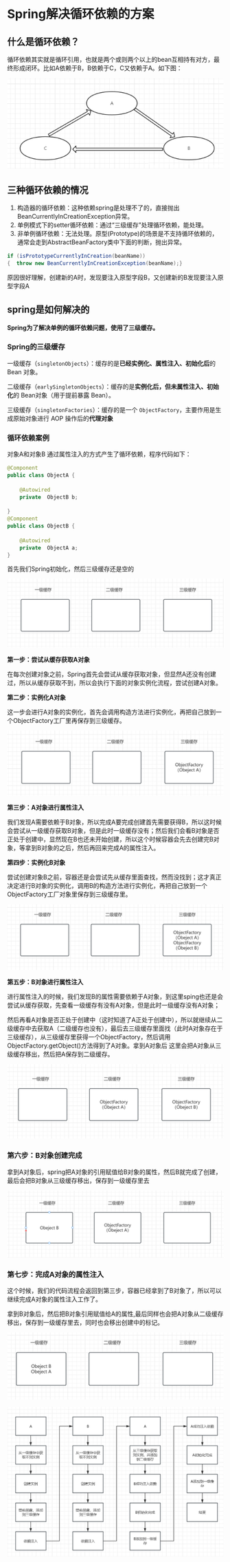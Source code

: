 # Spring解决循环依赖的方案

## 什么是循环依赖？

循环依赖其实就是循环引用，也就是两个或则两个以上的bean互相持有对方，最终形成闭环。比如A依赖于B，B依赖于C，C又依赖于A。如下图：



![20200514091417809](https://raw.githubusercontent.com/DecZeroTwo/blogimage/main/images/202311272032324.png)



## 三种循环依赖的情况

1. 构造器的循环依赖：这种依赖spring是处理不了的，直接抛出BeanCurrentlylnCreationException异常。
2. 单例模式下的setter循环依赖：通过“三级缓存”处理循环依赖，能处理。
3. 非单例循环依赖：无法处理。原型(Prototype)的场景是不支持循环依赖的，通常会走到AbstractBeanFactory类中下面的判断，抛出异常。

```java
if (isPrototypeCurrentlyInCreation(beanName)) 
{  throw new BeanCurrentlyInCreationException(beanName);}
```

原因很好理解，创建新的A时，发现要注入原型字段B，又创建新的B发现要注入原型字段A

## spring是如何解决的

**Spring为了解决单例的循环依赖问题，使用了三级缓存。**

### **Spring的三级缓存**

一级缓存（`singletonObjects`）：缓存的是**已经实例化、属性注入、初始化后**的 Bean 对象。

二级缓存（`earlySingletonObjects`）：缓存的是**实例化后，但未属性注入、初始化**的 Bean对象（用于提前暴露 Bean）。

三级缓存（`singletonFactories`）：缓存的是一个 `ObjectFactory`，主要作用是生成原始对象进行 AOP 操作后的**代理对象**



### 循环依赖案例

对象A和对象B 通过属性注入的方式产生了循环依赖，程序代码如下：

```java
@Component
public class ObjectA {

    @Autowired
    private  ObjectB b;

}
@Component
public class ObjectB {

    @Autowired
    private  ObjectA a;
}
```



首先我们Spring初始化，然后三级缓存还是空的



![image-20231127204857867](https://raw.githubusercontent.com/DecZeroTwo/blogimage/main/images/202311272048916.png)



**第一步：尝试从缓存获取A对象**

在每次创建对象之前，Spring首先会尝试从缓存获取对象，但显然A还没有创建过，所以从缓存获取不到，所以会执行下面的对象实例化流程，尝试创建A对象。



**第二步：实例化A对象**

这一步会进行A对象的实例化，首先会调用构造方法进行实例化，再把自己放到一个ObjectFactory工厂里再保存到三级缓存。



![image-20231127204949905](https://raw.githubusercontent.com/DecZeroTwo/blogimage/main/images/202311272049023.png)



**第三步：A对象进行属性注入**

我们发现A需要依赖于B对象，所以完成A要完成创建首先需要获得B，所以这时候会尝试从一级缓存获取B对象，但是此时一级缓存没有；然后我们会看B对象是否正处于创建中，显然现在B也还未开始创建，所以这个时候容器会先去创建完B对象，等拿到B对象的之后，然后再回来完成A的属性注入。



**第四步：实例化B对象**

尝试创建对象B之前，容器还是会尝试先从缓存里面查找，然而没找到；这才真正决定进行B对象的实例化，调用B的构造方法进行实例化，再把自己放到一个ObjectFactory工厂对象里保存到三级缓存里。



![image-20231127205134213](https://raw.githubusercontent.com/DecZeroTwo/blogimage/main/images/202311272051347.png)



**第五步：B对象进行属性注入**

进行属性注入的时候，我们发现B的属性需要依赖于A对象，到这里sping也还是会尝试从缓存获取，先查看一级缓存有没有A对象，但是此时一级缓存没有A对象；

然后再看A对象是否正处于创建中（这时知道了A正处于创建中），所以就继续从二级缓存中去获取A（二级缓存也没有），最后去三级缓存里面找（此时A对象存在于三级缓存），从三级缓存里获得一个ObjectFactory，然后调用ObjectFactory.getObject()方法得到了A对象。拿到A对象后 这里会把A对象从三级缓存移出，然后把A保存到二级缓存。



![image-20231127205159657](https://raw.githubusercontent.com/DecZeroTwo/blogimage/main/images/202311272051802.png)



### **第六步：B对象创建完成**

拿到A对象后，spring把A对象的引用赋值给B对象的属性，然后B就完成了创建，最后会把B对象从三级缓存移出，保存到一级缓存里去



![image-20231127205327335](https://raw.githubusercontent.com/DecZeroTwo/blogimage/main/images/202311272053389.png)



### 第七步：**完成A对象的属性注入**

这个时候，我们的代码流程会返回到第三步，容器已经拿到了B对象了，所以可以继续完成A对象的属性注入工作了。

拿到B对象后，然后把B对象引用赋值给A的属性,最后同样也会把A对象从二级缓存移出，保存到一级缓存里去，同时也会移出创建中的标记。



![image-20231127205353493](https://raw.githubusercontent.com/DecZeroTwo/blogimage/main/images/202311272053619.png)



![image-20231127205954976](https://raw.githubusercontent.com/DecZeroTwo/blogimage/main/images/202311272059054.png)

